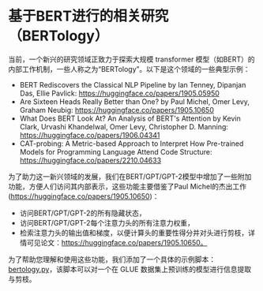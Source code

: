 <!--版权2020年HuggingFace团队保留所有权利。

根据Apache许可证第2.0版（“许可证”）许可；除非符合许可证，否则您不得使用此文件。您可以在以下网址获取许可证的副本：

http://www.apache.org/licenses/LICENSE-2.0

除非适用法律要求或书面同意，否则按“按原样”分发的软件，无论是明示还是暗示的，都没有任何担保或条件。请参阅许可证以了解特定语言下的权限和限制。

⚠️ 请注意，本文件虽然使用Markdown编写，但包含了特定的语法，适用于我们的doc-builder（类似于MDX），可能无法在您的Markdown查看器中正常渲染。

-->

# 基于BERT进行的相关研究（BERTology）

当前，一个新兴的研究领域正致力于探索大规模 transformer 模型（如BERT）的内部工作机制，一些人称之为“BERTology”。以下是这个领域的一些典型示例：


- BERT Rediscovers the Classical NLP Pipeline by Ian Tenney, Dipanjan Das, Ellie Pavlick:
  https://huggingface.co/papers/1905.05950
- Are Sixteen Heads Really Better than One? by Paul Michel, Omer Levy, Graham Neubig: https://huggingface.co/papers/1905.10650
- What Does BERT Look At? An Analysis of BERT's Attention by Kevin Clark, Urvashi Khandelwal, Omer Levy, Christopher D.
  Manning: https://huggingface.co/papers/1906.04341
- CAT-probing: A Metric-based Approach to Interpret How Pre-trained Models for Programming Language Attend Code Structure: https://huggingface.co/papers/2210.04633


为了助力这一新兴领域的发展，我们在BERT/GPT/GPT-2模型中增加了一些附加功能，方便人们访问其内部表示，这些功能主要借鉴了Paul Michel的杰出工作(https://huggingface.co/papers/1905.10650)：


- 访问BERT/GPT/GPT-2的所有隐藏状态，
- 访问BERT/GPT/GPT-2每个注意力头的所有注意力权重，
- 检索注意力头的输出值和梯度，以便计算头的重要性得分并对头进行剪枝，详情可见论文：https://huggingface.co/papers/1905.10650。

为了帮助您理解和使用这些功能，我们添加了一个具体的示例脚本：[bertology.py](https://github.com/huggingface/transformers-research-projects/tree/main/bertology/run_bertology.py)，该脚本可以对一个在 GLUE 数据集上预训练的模型进行信息提取与剪枝。